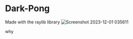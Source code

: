 # Dark-Pong
Made with the raylib library
![Screenshot 2023-12-01 035611](https://github.com/Thefoxy1978/Dark-Pong/assets/38046483/0f72ec07-28e6-4c30-95fe-1a1562af7b80)


why
